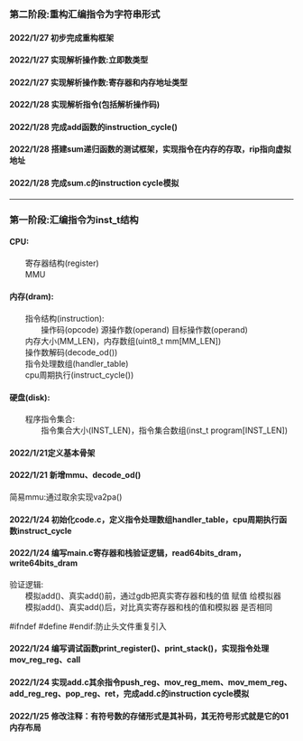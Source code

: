 ### 第二阶段:重构汇编指令为字符串形式
#### 2022/1/27 初步完成重构框架
#### 2022/1/27 实现解析操作数:立即数类型
#### 2022/1/27 实现解析操作数:寄存器和内存地址类型
#### 2022/1/28 实现解析指令(包括解析操作码)
#### 2022/1/28 完成add函数的instruction_cycle()
#### 2022/1/28 搭建sum递归函数的测试框架，实现指令在内存的存取，rip指向虚拟地址
#### 2022/1/28 完成sum.c的instruction cycle模拟
---
### 第一阶段:汇编指令为inst_t结构
#### CPU:  
　　寄存器结构(register)  
　　MMU  
#### 内存(dram):  
　　指令结构(instruction):  
　　　　操作码(opcode) 源操作数(operand) 目标操作数(operand)  
　　内存大小(MM_LEN)，内存数组(uint8_t mm[MM_LEN])  
　　操作数解码(decode_od())  
　　指令处理数组(handler_table)  
　　cpu周期执行(instruct_cycle())  
#### 硬盘(disk):  
　　程序指令集合:  
　　　　指令集合大小(INST_LEN)，指令集合数组(inst_t program[INST_LEN])  

#### 2022/1/21定义基本骨架  

#### 2022/1/21 新增mmu、decode_od()  
简易mmu:通过取余实现va2pa()  

#### 2022/1/24 初始化code.c，定义指令处理数组handler_table，cpu周期执行函数instruct_cycle

#### 2022/1/24 编写main.c寄存器和栈验证逻辑，read64bits_dram，write64bits_dram
验证逻辑:  
　　模拟add()、真实add()前，通过gdb把真实寄存器和栈的值 赋值 给模拟器  
　　模拟add()、真实add()后，对比真实寄存器和栈的值和模拟器 是否相同  

#ifndef #define #endif:防止头文件重复引入

#### 2022/1/24 编写调试函数print_register()、print_stack()，实现指令处理mov_reg_reg、call

#### 2022/1/24 实现add.c其余指令push_reg、mov_reg_mem、mov_mem_reg、add_reg_reg、pop_reg、ret，完成add.c的instruction cycle模拟

#### 2022/1/25 修改注释：有符号数的存储形式是其补码，其无符号形式就是它的01内存布局
